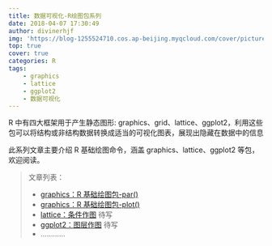 ```yaml
---
title: 数据可视化-R绘图包系列
date: 2018-04-07 17:30:49
author: divinerhjf
img: 'https://blog-1255524710.cos.ap-beijing.myqcloud.com/cover/picture.jpg'
top: true
cover: true
categories: R
tags: 
    - graphics
    - lattice
    - ggplot2
    - 数据可视化
---
```


R 中有四大框架用于产生静态图形: graphics、grid、lattice、ggplot2，利用这些包可以将结构或非结构数据转换成适当的可视化图表，展现出隐藏在数据中的信息


此系列文章主要介绍 R 基础绘图命令，涵盖 graphics、lattice、ggplot2 等包，欢迎阅读。

> 文章列表：
> * [graphics：R 基础绘图包-par()](https://blog-1255524710.cos.ap-beijing.myqcloud.com/html/graphics.html)
> * [graphics：R 基础绘图包-plot()](https://blog-1255524710.cos.ap-beijing.myqcloud.com/html/graphics-plot.html)
> * [lattice：条件作图]() 待写
> * [ggplot2：图层作图]() 待写
> * …………